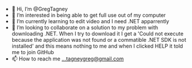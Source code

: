 - 👋 Hi, I’m @GregTagney
- 👀 I’m interested in being able to get full use out of my computer
- 🌱 I’m currently learning to edit video and I need .NET apparrently
- 💞️ I’m looking to collaborate on a solution to my problem with downloading .NET. When I try to download it I get a 'Could not execute because the application was not found
or a commatible .NET SDK is not installed' and this means nothing to me and when I clicked HELP it told me to join GitHub
- 📫 How to reach me ...tagneygreg@gmail.com

<!---
GregTagney/GregTagney is a ✨ special ✨ repository because its `README.md` (this file) appears on your GitHub profile.
You can click the Preview link to take a look at your changes.
--->
